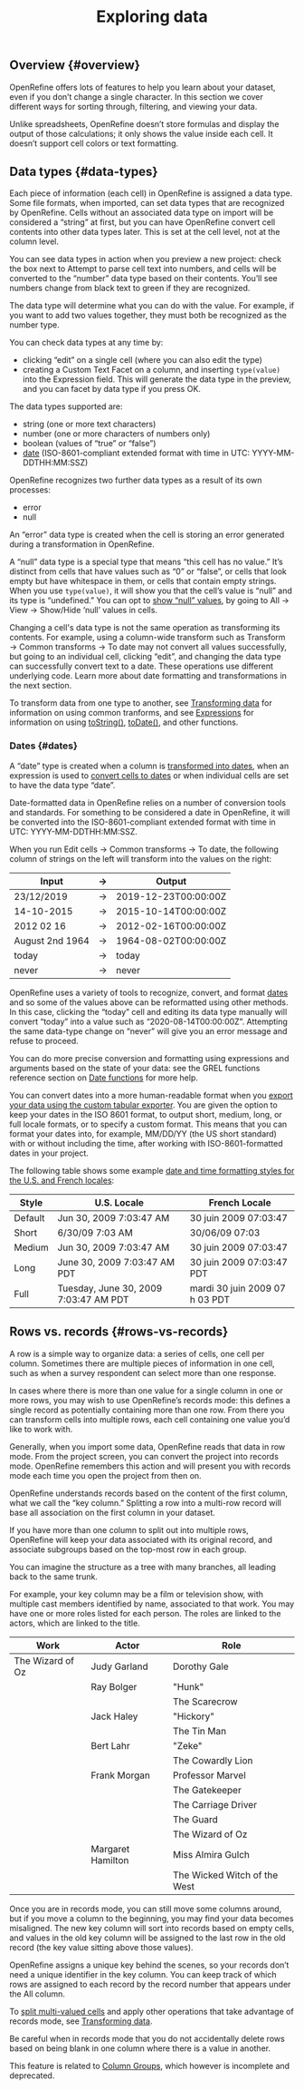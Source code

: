 ﻿---
id: exploring
title: Exploring data
sidebar_label: Overview
---

## Overview {#overview}

OpenRefine offers lots of features to help you learn about your dataset, even if you don’t change a single character. In this section we cover different ways for sorting through, filtering, and viewing your data. 

Unlike spreadsheets, OpenRefine doesn’t store formulas and display the output of those calculations; it only shows the value inside each cell. It doesn’t support cell colors or text formatting. 

## Data types {#data-types}

Each piece of information (each cell) in OpenRefine is assigned a data type. Some file formats, when imported, can set data types that are recognized by OpenRefine. Cells without an associated data type on import will be considered a “string” at first, but you can have OpenRefine convert cell contents into other data types later. This is set at the cell level, not at the column level. 

You can see data types in action when you preview a new project: check the box next to <span class="fieldLabels">Attempt to parse cell text into numbers</span>, and cells will be converted to the “number” data type based on their contents. You’ll see numbers change from black text to green if they are recognized.

The data type will determine what you can do with the value. For example, if you want to add two values together, they must both be recognized as the number type. 

You can check data types at any time by:
*   clicking “edit” on a single cell (where you can also edit the type)
*   creating a <span class="menuItems">Custom Text Facet</span> on a column, and inserting `type(value)` into the <span class="fieldLabels">Expression</span> field. This will generate the data type in the preview, and you can facet by data type if you press <span class="buttonLabels">OK</span>.

The data types supported are:
*   string (one or more text characters)
*   number (one or more characters of numbers only)
*   boolean (values of “true” or “false”)
*   [date](#dates) (ISO-8601-compliant extended format with time in UTC: YYYY-MM-DDTHH:MM:SSZ)

OpenRefine recognizes two further data types as a result of its own processes:
*   error
*   null

An “error” data type is created when the cell is storing an error generated during a transformation in OpenRefine.

A “null” data type is a special type that means “this cell has no value.” It’s distinct from cells that have values such as “0” or “false”, or cells that look empty but have whitespace in them, or cells that contain empty strings. When you use `type(value)`, it will show you that the cell’s value is “null” and its type is “undefined.” You can opt to [show “null” values](sortview#showhide-null), by going to <span class="menuItems">All</span> → <span class="menuItems">View</span> → <span class="menuItems">Show/Hide ‘null’ values in cells</span>.

Changing a cell's data type is not the same operation as transforming its contents. For example, using a column-wide transform such as <span class="menuItems">Transform</span> → <span class="menuItems">Common transforms</span> → <span class="menuItems">To date</span> may not convert all values successfully, but going to an individual cell, clicking “edit”, and changing the data type can successfully convert text to a date. These operations use different underlying code. Learn more about date formatting and transformations in the next section. 

To transform data from one type to another, see [Transforming data](cellediting#data-type-transforms) for information on using common tranforms, and see [Expressions](expressions) for information on using [toString()](grelfunctions#tostringo-string-format-optional), [toDate()](grelfunctions#todateo-b-monthfirst-s-format1-s-format2-), and other functions. 


### Dates {#dates}

A “date” type is created when a column is [transformed into dates](transforming#to-date), when an expression is used to [convert cells to dates](grelfunctions#todateo-b-monthfirst-s-format1-s-format2-) or when individual cells are set to have the data type “date”. 

Date-formatted data in OpenRefine relies on a number of conversion tools and standards. For something to be considered a date in OpenRefine, it will be converted into the ISO-8601-compliant extended format with time in UTC: YYYY-MM-DDTHH:MM:SSZ.

When you run <span class="menuItems">Edit cells</span> → <span class="menuItems">Common transforms</span> → <span class="menuItems">To date</span>, the following column of strings on the left will transform into the values on the right:

|Input|→|Output|
|---|---|---|
|23/12/2019|→|2019-12-23T00:00:00Z|
|14-10-2015|→|2015-10-14T00:00:00Z|
|2012 02 16|→|2012-02-16T00:00:00Z|
|August 2nd 1964|→|1964-08-02T00:00:00Z|
|today|→|today|
|never|→|never|

OpenRefine uses a variety of tools to recognize, convert, and format [dates](exploring#dates) and so some of the values above can be reformatted using other methods. In this case, clicking the “today” cell and editing its data type manually will convert “today” into a value such as “2020-08-14T00:00:00Z”. Attempting the same data-type change on “never” will give you an error message and refuse to proceed.  
 
You can do more precise conversion and formatting using expressions and arguments based on the state of your data: see the GREL functions reference section on [Date functions](grelfunctions#date-functions) for more help.

You can convert dates into a more human-readable format when you [export your data using the custom tabular exporter](exporting#custom-tabular-exporter). You are given the option to keep your dates in the ISO 8601 format, to output short, medium, long, or full locale formats, or to specify a custom format. This means that you can format your dates into, for example, MM/DD/YY (the US short standard) with or without including the time, after working with ISO-8601-formatted dates in your project.  

The following table shows some example [date and time formatting styles for the U.S. and French locales](https://docs.oracle.com/javase/tutorial/i18n/format/dateFormat.html):

|Style 	|U.S. Locale 	|French Locale|
|---|---|---|
|Default 	|Jun 30, 2009 7:03:47 AM 	|30 juin 2009 07:03:47|
|Short	|6/30/09 7:03 AM 	|30/06/09 07:03|
|Medium 	|Jun 30, 2009 7:03:47 AM 	|30 juin 2009 07:03:47|
|Long	|June 30, 2009 7:03:47 AM PDT 	|30 juin 2009 07:03:47 PDT|
|Full 	|Tuesday, June 30, 2009 7:03:47 AM PDT 	|mardi 30 juin 2009 07 h 03 PDT|

## Rows vs. records {#rows-vs-records}

A row is a simple way to organize data: a series of cells, one cell per column. Sometimes there are multiple pieces of information in one cell, such as when a survey respondent can select more than one response. 

In cases where there is more than one value for a single column in one or more rows, you may wish to use OpenRefine’s records mode: this defines a single record as potentially containing more than one row. From there you can transform cells into multiple rows, each cell containing one value you’d like to work with. 

Generally, when you import some data, OpenRefine reads that data in row mode. From the project screen, you can convert the project into records mode. OpenRefine remembers this action and will present you with records mode each time you open the project from then on. 

OpenRefine understands records based on the content of the first column, what we call the “key column.” Splitting a row into a multi-row record will base all association on the first column in your dataset. 

If you have more than one column to split out into multiple rows, OpenRefine will keep your data associated with its original record, and associate subgroups based on the top-most row in each group. 

You can imagine the structure as a tree with many branches, all leading back to the same trunk. 

For example, your key column may be a film or television show, with multiple cast members identified by name, associated to that work. You may have one or more roles listed for each person. The roles are linked to the actors, which are linked to the title.

| Work             | Actor             | Role                         |
|------------------|-------------------|------------------------------|
| The Wizard of Oz | Judy Garland      | Dorothy Gale                 |
|                  | Ray Bolger        | "Hunk"                       |
|                  |                   | The Scarecrow                |
|                  | Jack Haley        | "Hickory"                    |
|                  |                   | The Tin Man                  |
|                  | Bert Lahr         | "Zeke"                       |
|                  |                   | The Cowardly Lion            |
|                  | Frank Morgan      | Professor Marvel             |
|                  |                   | The Gatekeeper               |
|                  |                   | The Carriage Driver          |
|                  |                   | The Guard                    |
|                  |                   | The Wizard of Oz             |
|                  | Margaret Hamilton | Miss Almira Gulch            |
|                  |                   | The Wicked Witch of the West |

Once you are in records mode, you can still move some columns around, but if you move a column to the beginning, you may find your data becomes misaligned. The new key column will sort into records based on empty cells, and values in the old key column will be assigned to the last row in the old record (the key value sitting above those values). 

OpenRefine assigns a unique key behind the scenes, so your records don’t need a unique identifier in the key column. You can keep track of which rows are assigned to each record by the record number that appears under the <span class="menuItems">All</span> column.

To [split multi-valued cells](transforming#split-multi-valued-cells) and apply other operations that take advantage of records mode, see [Transforming data](transforming). 

Be careful when in records mode that you do not accidentally delete rows based on being blank in one column where there is a value in another. 

This feature is related to [Column Groups](../technical-reference/architecture-before-4#column-groups), which however is incomplete and deprecated.
